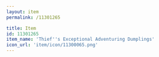 ```yaml
---
layout: item
permalink: /11301265

title: Item
id: 11301265
item_name: 'Thief''s Exceptional Adventuring Dumplings'
icon_url: 'item/icon/11300065.png'
---
```


